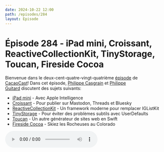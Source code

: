 ```yaml
---
date: 2024-10-22 12:00
path: /episodes/284
layout: Episode
---
```

# Épisode 284 - iPad mini, Croissant, ReactiveCollectionKit, TinyStorage, Toucan, Fireside Cocoa
<p>Bienvenue dans le deux-cent-quatre-vingt-quatri&egrave;me&nbsp;<a href="https://casgrain.net/podcasts/cacaocast_284.mp3" title="CacaoCast Episode 284">épisode</a> de <a href="https://mastodon.world/@cacaocast" title="CacaoCast sur Mastodon.world">CacaoCast</a>! Dans cet épisode, <a href="https://mastodon.social/@philippec" title="Philippe Casgrain sur Mastodon.social">Philippe Casgrain</a> et <a href="https://mastodon.social/@philippeguitard" title="Philippe Guitard sur Mastodon.social">Philippe Guitard</a> discutent des sujets suivants:</p>
<ul>
<li><a href="https://www.apple.com/ca/fr/ipad-mini/" title="iPad mini">iPad mini</a> - Avec Apple Intelligence</li>
<li><a href="https://aaron.vegh.ca/2024/10/say-hello-to-croissant" title="Croissant">Croissant</a> - Pour publier sur Mastodon, Threads et Bluesky</li>
<li><a href="https://www.jessesquires.com/blog/2024/10/18/introducing-reactivecollectionskit/" title="ReactiveCollectionKit">ReactiveCollectionKit</a> - Un framework moderne pour remplacer IGListKit</li>
<li><a href="https://christianselig.com/2024/10/introducing-tiny-storage/" title="TinyStorage">TinyStorage</a> - Pour éviter des problèmes subtils avec UserDefaults</li>
<li><a href="https://github.com/toucansites/minimal-example" title="Toucan">Toucan</a> - Un autre générateur de sites web en Swift</li>
<li><a href="https://firesidecocoa.com" title="Fireside Cocoa">Fireside Cocoa</a> - Skiez les Rocheuses au Colorado</li>
</ul>
<p><audio controls><source src="https://casgrain.net/podcasts/cacaocast_284.mp3" type="audio/mpeg"><source src="https://casgrain.net/podcasts/cacaocast_284.mp3" type="audio/mp4">Votre navigateur ne supporte pas l'élément audio / Your browser does not support the audio element.</audio></p>
